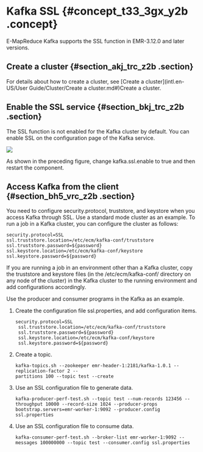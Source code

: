 # Kafka SSL {#concept_t33_3gx_y2b .concept}

E-MapReduce Kafka supports the SSL function in EMR-3.12.0 and later versions.

## Create a cluster {#section_akj_trc_z2b .section}

For details about how to create a cluster, see [Create a cluster](intl.en-US/User Guide/Cluster/Create a cluster.md#)Create a cluster.

## Enable the SSL service {#section_bkj_trc_z2b .section}

The SSL function is not enabled for the Kafka cluster by default. You can enable SSL on the configuration page of the Kafka service.

![](http://static-aliyun-doc.oss-cn-hangzhou.aliyuncs.com/assets/img/17900/154148571210846_en-US.png)

As shown in the preceding figure, change kafka.ssl.enable to true and then restart the component.

## Access Kafka from the client {#section_bh5_vrc_z2b .section}

You need to configure security.protocol, truststore, and keystore when you access Kafka through SSL. Use a standard mode cluster as an example. To run a job in a Kafka cluster, you can configure the cluster as follows:

```
security.protocol=SSL
ssl.truststore.location=/etc/ecm/kafka-conf/truststore
ssl.truststore.password=${password}
ssl.keystore.location=/etc/ecm/kafka-conf/keystore
ssl.keystore.password=${password}
```

If you are running a job in an environment other than a Kafka cluster, copy the truststore and keystore files \(in the /etc/ecm/kafka-conf/ directory on any node of the cluster\) in the Kafka cluster to the running environment and add configurations accordingly.

Use the producer and consumer programs in the Kafka as an example.

1.  Create the configuration file ssl.properties, and add configuration items.

    ```
    security.protocol=SSL
     ssl.truststore.location=/etc/ecm/kafka-conf/truststore
     ssl.truststore.password=${password}
     ssl.keystore.location=/etc/ecm/kafka-conf/keystore
     ssl.keystore.password=${password}
    ```

2.  Create a topic.

    ```
    kafka-topics.sh --zookeeper emr-header-1:2181/kafka-1.0.1 --replication-factor 2 --
    partitions 100 --topic test --create
    ```

3.  Use an SSL configuration file to generate data.

    ```
    kafka-producer-perf-test.sh --topic test --num-records 123456 --throughput 10000 --record-size 1024 --producer-props bootstrap.servers=emr-worker-1:9092 --producer.config ssl.properties
    ```

4.  Use an SSL configuration file to consume data.

    ```
    kafka-consumer-perf-test.sh --broker-list emr-worker-1:9092 --messages 100000000 --topic test --consumer.config ssl.properties
    ```



